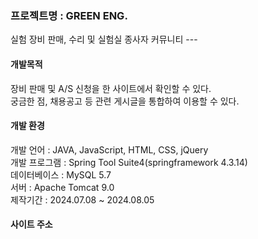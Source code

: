 <h3>프로젝트명 : GREEN ENG.</h3>
실험 장비 판매, 수리 및 실험실 종사자 커뮤니티
---
<div>
  <h4>개발목적</h4>
  <div>장비 판매 및 A/S 신청을 한 사이트에서 확인할 수 있다.</div>
  <div>궁금한 점, 채용공고 등 관련 게시글을 통합하여 이용할 수 있다.</div>
</div>
<div>
  <h4>개발 환경</h4>
  <div>개발 언어 : JAVA, JavaScript, HTML, CSS, jQuery</div>
  <div>개발 프로그램 : Spring Tool Suite4(springframework 4.3.14)</div>
  <div>데이터베이스 : MySQL 5.7</div>
  <div>서버 : Apache Tomcat 9.0</div>
  <div>제작기간 : 2024.07.08 ~ 2024.08.05</div>
</div>
<div>
  <h4>사이트 주소</h4>
  <div><http://49.142.157.251:9090/javaclassS9/></div>
</div>
